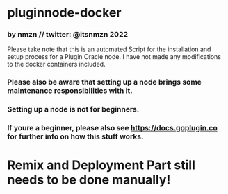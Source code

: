 # pluginnode-docker

### by nmzn // twitter: @itsnmzn 2022 ###

Please take note that this is an automated Script for the installation and setup process for a Plugin Oracle node.
I have not made any modifications to the docker containers included.

### Please also be aware that setting up a node brings some maintenance responsibilities with it.
### Setting up a node is not for beginners.
### If youre a beginner, please also see https://docs.goplugin.co for further info on how this stuff works.

# Remix and Deployment Part still needs to be done manually!
